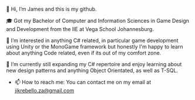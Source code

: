 👋 Hi, I’m James and this is my github.

🎓 Got my Bachelor of Computer and Information Sciences in Game Design and Development from the IIE at Vega School Johannesburg.

👀 I’m interested in anything C# related, in particular game development using Unity or the MonoGame framework but honestly I'm happy to learn about anything Code related, even if its out of my comfort zone.

🌱 I’m currently still expanding my C# repertoire and enjoy learning about new design patterns and anything Object Orientated, as well as T-SQL.

- 📫 How to reach me: You can contact me on my email at jikrebello.za@gmail.com

<!---
Jikrebello/Jikrebello is a ✨ special ✨ repository because its `README.md` (this file) appears on your GitHub profile.
You can click the Preview link to take a look at your changes.
--->
